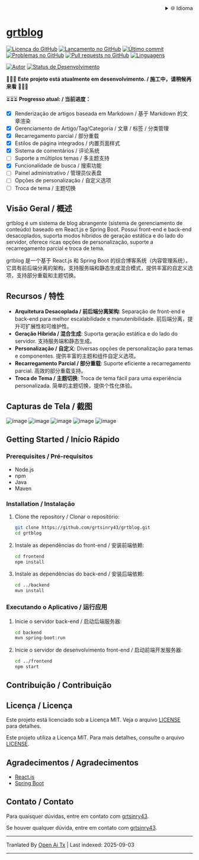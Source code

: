 <div align="right">
  <details>
    <summary >🌐 Idioma</summary>
    <div>
      <div align="center">
        <a href="https://openaitx.github.io/view.html?user=grtsinry43&project=grtblog&lang=en">English</a>
        | <a href="https://openaitx.github.io/view.html?user=grtsinry43&project=grtblog&lang=zh-CN">简体中文</a>
        | <a href="https://openaitx.github.io/view.html?user=grtsinry43&project=grtblog&lang=zh-TW">繁體中文</a>
        | <a href="https://openaitx.github.io/view.html?user=grtsinry43&project=grtblog&lang=ja">日本語</a>
        | <a href="https://openaitx.github.io/view.html?user=grtsinry43&project=grtblog&lang=ko">한국어</a>
        | <a href="https://openaitx.github.io/view.html?user=grtsinry43&project=grtblog&lang=hi">हिन्दी</a>
        | <a href="https://openaitx.github.io/view.html?user=grtsinry43&project=grtblog&lang=th">ไทย</a>
        | <a href="https://openaitx.github.io/view.html?user=grtsinry43&project=grtblog&lang=fr">Français</a>
        | <a href="https://openaitx.github.io/view.html?user=grtsinry43&project=grtblog&lang=de">Deutsch</a>
        | <a href="https://openaitx.github.io/view.html?user=grtsinry43&project=grtblog&lang=es">Español</a>
        | <a href="https://openaitx.github.io/view.html?user=grtsinry43&project=grtblog&lang=it">Italiano</a>
        | <a href="https://openaitx.github.io/view.html?user=grtsinry43&project=grtblog&lang=ru">Русский</a>
        | <a href="https://openaitx.github.io/view.html?user=grtsinry43&project=grtblog&lang=pt">Português</a>
        | <a href="https://openaitx.github.io/view.html?user=grtsinry43&project=grtblog&lang=nl">Nederlands</a>
        | <a href="https://openaitx.github.io/view.html?user=grtsinry43&project=grtblog&lang=pl">Polski</a>
        | <a href="https://openaitx.github.io/view.html?user=grtsinry43&project=grtblog&lang=ar">العربية</a>
        | <a href="https://openaitx.github.io/view.html?user=grtsinry43&project=grtblog&lang=fa">فارسی</a>
        | <a href="https://openaitx.github.io/view.html?user=grtsinry43&project=grtblog&lang=tr">Türkçe</a>
        | <a href="https://openaitx.github.io/view.html?user=grtsinry43&project=grtblog&lang=vi">Tiếng Việt</a>
        | <a href="https://openaitx.github.io/view.html?user=grtsinry43&project=grtblog&lang=id">Bahasa Indonesia</a>
        | <a href="https://openaitx.github.io/view.html?user=grtsinry43&project=grtblog&lang=as">অসমীয়া</
      </div>
    </div>
  </details>
</div>

# grtblog

[![Licença do GitHub](https://img.shields.io/github/license/grtsinry43/grtblog)](http://www.apache.org/licenses/LICENSE-2.0.html)
[![Lançamento no GitHub](https://img.shields.io/github/v/release/grtsinry43/grtblog)](https://github.com/grtsinry43/grtblog/releases)
[![Último commit](https://img.shields.io/github/last-commit/grtsinry43/grtblog)](https://github.com/grtsinry43/grtblog/commits/main)
[![Problemas no GitHub](https://img.shields.io/github/issues/grtsinry43/grtblog)](https://github.com/grtsinry43/grtblog/issues)
[![Pull requests no GitHub](https://img.shields.io/github/issues-pr/grtsinry43/grtblog)](https://github.com/grtsinry43/grtblog/pulls)
[![Linguagens](https://img.shields.io/github/languages/top/grtsinry43/grtblog)](https://github.com/grtsinry43/grtblog)

[![Autor](https://img.shields.io/badge/author-grtsinry43-blue)](https://github.com/grtsinry43)
[![Status de Desenvolvimento](https://img.shields.io/badge/status-in%20development-yellow)](https://github.com/grtsinry43/grtblog)

🚧🚧🚧 **Este projeto está atualmente em desenvolvimento. / 施工中，请稍候再来看** 🚧🚧🚧

⏳⏳⏳ **Progresso atual: / 当前进度：**

- [x] Renderização de artigos baseada em Markdown / 基于 Markdown 的文章渲染
- [x] Gerenciamento de Artigo/Tag/Categoria / 文章 / 标签 / 分类管理
- [x] Recarregamento parcial / 部分重载
- [x] Estilos de página integrados / 内置页面样式
- [x] Sistema de comentários / 评论系统
- [ ] Suporte a múltiplos temas / 多主题支持
- [x] Funcionalidade de busca / 搜索功能
- [ ] Painel administrativo / 管理员仪表盘
- [ ] Opções de personalização / 自定义选项
- [ ] Troca de tema / 主题切换

## Visão Geral / 概述

grtblog é um sistema de blog abrangente (sistema de gerenciamento de conteúdo) baseado em React.js e Spring Boot. Possui
front-end e back-end desacoplados, suporta modos híbridos de geração estática e do lado do servidor, oferece ricas opções
de personalização, suporte a recarregamento parcial e troca de tema.

grtblog 是一个基于 React.js 和 Spring Boot 的综合博客系统（内容管理系统）。它具有前后端分离的架构，支持服务端和静态生成混合模式，提供丰富的自定义选项，支持部分重载和主题切换。

## Recursos / 特性

- **Arquitetura Desacoplada / 前后端分离架构**: Separação de front-end e back-end para melhor escalabilidade e
  manutenibilidade. 前后端分离，提升可扩展性和可维护性。
- **Geração Híbrida / 混合生成**: Suporta geração estática e do lado do servidor. 支持服务端和静态生成。
- **Personalização / 自定义**: Diversas opções de personalização para temas e componentes. 提供丰富的主题和组件自定义选项。
- **Recarregamento Parcial / 部分重载**: Suporte eficiente a recarregamento parcial. 高效的部分重载支持。
- **Troca de Tema / 主题切换**: Troca de tema fácil para uma experiência personalizada. 简单的主题切换，提供个性化体验。

## Capturas de Tela / 截图

![image](https://github.com/user-attachments/assets/40cac1c2-767a-4e0e-b72c-664384e93dfd)
![image](https://github.com/user-attachments/assets/0f8819c4-5be2-47bf-b526-2db097141bd9)
![image](https://github.com/user-attachments/assets/acbb9f7b-4ffc-45ff-835e-e09ee0a16979)
![image](https://github.com/user-attachments/assets/72116ff9-eb07-4e0c-921a-c3db32cbd59c)
![image](https://github.com/user-attachments/assets/6e790aab-94f4-4ada-8fc7-fc1bef0af5c8)


## Getting Started / Início Rápido

### Prerequisites / Pré-requisitos

- Node.js
- npm
- Java
- Maven

### Installation / Instalação

1. Clone the repository / Clonar o repositório:
    ```bash
    git clone https://github.com/grtsinry43/grtblog.git
    cd grtblog
    ```
2. Instale as dependências do front-end / 安装前端依赖:

    ```bash
    cd frontend
    npm install
    ```

3. Instale as dependências do back-end / 安装后端依赖:
    ```bash
    cd ../backend
    mvn install
    ```

### Executando o Aplicativo / 运行应用

1. Inicie o servidor back-end / 启动后端服务器:
    ```bash
    cd backend
    mvn spring-boot:run
    ```
2. Inicie o servidor de desenvolvimento front-end / 启动前端开发服务器:

    ```bash
    cd ../frontend
    npm start
    ```

## Contribuição / Contribuição

[//]: # (Contribuições são bem-vindas! Por favor, leia as [diretrizes de contribuição]&#40;CONTRIBUTING.md&#41; para mais informações.)

[//]: # ()
[//]: # (Bem-vindo a contribuir! Por favor, leia o [guia de contribuição]&#40;CONTRIBUTING.md&#41; para mais informações.)

## Licença / Licença

Este projeto está licenciado sob a Licença MIT. Veja o arquivo [LICENSE](LICENSE) para detalhes.

Este projeto utiliza a Licença MIT. Para mais detalhes, consulte o arquivo [LICENSE](LICENSE).

## Agradecimentos / Agradecimentos

- [React.js](https://reactjs.org/)
- [Spring Boot](https://spring.io/projects/spring-boot)

## Contato / Contato

Para quaisquer dúvidas, entre em contato com [grtsinry43](https://github.com/grtsinry43).

Se houver qualquer dúvida, entre em contato com [grtsinry43](https://github.com/grtsinry43).


---

Tranlated By [Open Ai Tx](https://github.com/OpenAiTx/OpenAiTx) | Last indexed: 2025-09-03

---